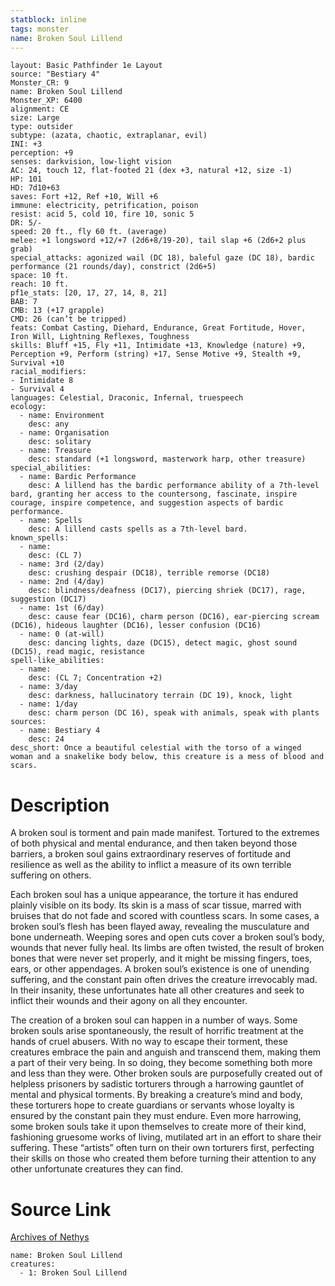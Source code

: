 ```yaml
---
statblock: inline
tags: monster
name: Broken Soul Lillend
---
```

```statblock
layout: Basic Pathfinder 1e Layout
source: "Bestiary 4"
Monster_CR: 9
name: Broken Soul Lillend
Monster_XP: 6400
alignment: CE
size: Large
type: outsider
subtype: (azata, chaotic, extraplanar, evil)
INI: +3
perception: +9
senses: darkvision, low-light vision
AC: 24, touch 12, flat-footed 21 (dex +3, natural +12, size -1)
HP: 101
HD: 7d10+63
saves: Fort +12, Ref +10, Will +6
immune: electricity, petrification, poison
resist: acid 5, cold 10, fire 10, sonic 5
DR: 5/-
speed: 20 ft., fly 60 ft. (average)
melee: +1 longsword +12/+7 (2d6+8/19-20), tail slap +6 (2d6+2 plus grab)
special_attacks: agonized wail (DC 18), baleful gaze (DC 18), bardic performance (21 rounds/day), constrict (2d6+5)
space: 10 ft.
reach: 10 ft.
pf1e_stats: [20, 17, 27, 14, 8, 21]
BAB: 7
CMB: 13 (+17 grapple)
CMD: 26 (can’t be tripped)
feats: Combat Casting, Diehard, Endurance, Great Fortitude, Hover, Iron Will, Lightning Reflexes, Toughness
skills: Bluff +15, Fly +11, Intimidate +13, Knowledge (nature) +9, Perception +9, Perform (string) +17, Sense Motive +9, Stealth +9, Survival +10
racial_modifiers:
- Intimidate 8
- Survival 4
languages: Celestial, Draconic, Infernal, truespeech
ecology:
  - name: Environment
    desc: any
  - name: Organisation
    desc: solitary
  - name: Treasure
    desc: standard (+1 longsword, masterwork harp, other treasure)
special_abilities:
  - name: Bardic Performance
    desc: A lillend has the bardic performance ability of a 7th-level bard, granting her access to the countersong, fascinate, inspire courage, inspire competence, and suggestion aspects of bardic performance.
  - name: Spells
    desc: A lillend casts spells as a 7th-level bard.
known_spells:
  - name:
    desc: (CL 7)
  - name: 3rd (2/day)
    desc: crushing despair (DC18), terrible remorse (DC18)
  - name: 2nd (4/day)
    desc: blindness/deafness (DC17), piercing shriek (DC17), rage, suggestion (DC17)
  - name: 1st (6/day)
    desc: cause fear (DC16), charm person (DC16), ear-piercing scream (DC16), hideous laughter (DC16), lesser confusion (DC16)
  - name: 0 (at-will)
    desc: dancing lights, daze (DC15), detect magic, ghost sound (DC15), read magic, resistance
spell-like_abilities:
  - name:
    desc: (CL 7; Concentration +2)
  - name: 3/day
    desc: darkness, hallucinatory terrain (DC 19), knock, light
  - name: 1/day
    desc: charm person (DC 16), speak with animals, speak with plants
sources:
  - name: Bestiary 4
    desc: 24
desc_short: Once a beautiful celestial with the torso of a winged woman and a snakelike body below, this creature is a mess of blood and scars.
```
# Description
A broken soul is torment and pain made manifest. Tortured to the extremes of both physical and mental endurance, and then taken beyond those barriers, a broken soul gains extraordinary reserves of fortitude and resilience as well as the ability to inflict a measure of its own terrible suffering on others.

Each broken soul has a unique appearance, the torture it has endured plainly visible on its body. Its skin is a mass of scar tissue, marred with bruises that do not fade and scored with countless scars. In some cases, a broken soul’s flesh has been flayed away, revealing the musculature and bone underneath. Weeping sores and open cuts cover a broken soul’s body, wounds that never fully heal. Its limbs are often twisted, the result of broken bones that were never set properly, and it might be missing fingers, toes, ears, or other appendages. A broken soul’s existence is one of unending suffering, and the constant pain often drives the creature irrevocably mad. In their insanity, these unfortunates hate all other creatures and seek to inflict their wounds and their agony on all they encounter.

The creation of a broken soul can happen in a number of ways. Some broken souls arise spontaneously, the result of horrific treatment at the hands of cruel abusers. With no way to escape their torment, these creatures embrace the pain and anguish and transcend them, making them a part of their very being. In so doing, they become something both more and less than they were. Other broken souls are purposefully created out of helpless prisoners by sadistic torturers through a harrowing gauntlet of mental and physical torments. By breaking a creature’s mind and body, these torturers hope to create guardians or servants whose loyalty is ensured by the constant pain they must endure. Even more harrowing, some broken souls take it upon themselves to create more of their kind, fashioning gruesome works of living, mutilated art in an effort to share their suffering. These “artists” often turn on their own torturers first, perfecting their skills on those who created them before turning their attention to any other unfortunate creatures they can find.
# Source Link
[Archives of Nethys](https://aonprd.com/MonsterDisplay.aspx?ItemName=Broken%20Soul%20Lillend)
```encounter-table
name: Broken Soul Lillend
creatures:
  - 1: Broken Soul Lillend
```
